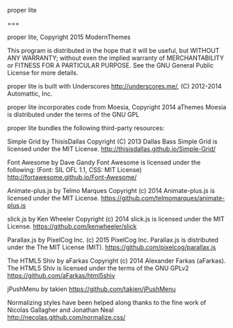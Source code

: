proper lite

===

proper lite, Copyright 2015 ModernThemes 

This program is distributed in the hope that it will be useful,
but WITHOUT ANY WARRANTY; without even the implied warranty of
MERCHANTABILITY or FITNESS FOR A PARTICULAR PURPOSE.  See the
GNU General Public License for more details.

proper lite is built with Underscores http://underscores.me/, (C) 2012-2014 Automattic, Inc.

proper lite incorporates code from Moesia, Copyright 2014 aThemes
Moesia is distributed under the terms of the GNU GPL

proper lite bundles the following third-party resources:

Simple Grid by ThisisDallas Copyright (C) 2013 Dallas Bass
Simple Grid is licensed under the MIT License.
http://thisisdallas.github.io/Simple-Grid/

Font Awesome by Dave Gandy
Font Awesome is licensed under the following: (Font: SIL OFL 1.1, CSS: MIT License)
http://fortawesome.github.io/Font-Awesome/

Animate-plus.js by Telmo Marques Copyright (c) 2014
Animate-plus.js is licensed under the MIT License.
https://github.com/telmomarques/animate-plus.js

slick.js by Ken Wheeler Copyright (c) 2014
slick.js is licensed under the MIT License.
https://github.com/kenwheeler/slick 

Parallax.js by PixelCog Inc. (c) 2015 PixelCog Inc.
Parallax.js is distributed under the The MIT License (MIT).
https://github.com/pixelcog/parallax.js

The HTML5 Shiv by aFarkas Copyright (c) 2014 Alexander Farkas (aFarkas).
The HTML5 Shiv is licensed under the terms of the GNU GPLv2 
https://github.com/aFarkas/html5shiv 

jPushMenu by takien 
https://github.com/takien/jPushMenu

Normalizing styles have been helped along thanks to the fine work of
Nicolas Gallagher and Jonathan Neal http://necolas.github.com/normalize.css/